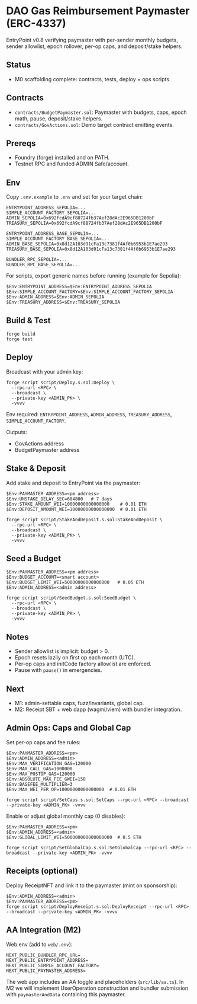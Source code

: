 # DAO Gas Reimbursement Paymaster (ERC-4337)

EntryPoint v0.8 verifying paymaster with per-sender monthly budgets, sender allowlist, epoch rollover, per-op caps, and deposit/stake helpers.

## Status
- M0 scaffolding complete: contracts, tests, deploy + ops scripts.

## Contracts
- `contracts/BudgetPaymaster.sol`: Paymaster with budgets, caps, epoch math, pause, deposit/stake helpers.
- `contracts/GovActions.sol`: Demo target contract emitting events.

## Prereqs
- Foundry (forge) installed and on PATH.
- Testnet RPC and funded ADMIN Safe/account.

## Env
Copy `.env.example` to `.env` and set for your target chain:

```
ENTRYPOINT_ADDRESS_SEPOLIA=...
SIMPLE_ACCOUNT_FACTORY_SEPOLIA=...
ADMIN_SEPOLIA=0x692fcdA9cf88724fb37Aef28dAc2E965DB1200bF
TREASURY_SEPOLIA=0x692fcdA9cf88724fb37Aef28dAc2E965DB1200bF

ENTRYPOINT_ADDRESS_BASE_SEPOLIA=...
SIMPLE_ACCOUNT_FACTORY_BASE_SEPOLIA=...
ADMIN_BASE_SEPOLIA=0x8d12A103d91cFa13c7381f4Af0b6953b1E7ae293
TREASURY_BASE_SEPOLIA=0x8d12A103d91cFa13c7381f4Af0b6953b1E7ae293

BUNDLER_RPC_SEPOLIA=...
BUNDLER_RPC_BASE_SEPOLIA=...
```

For scripts, export generic names before running (example for Sepolia):
```
$Env:ENTRYPOINT_ADDRESS=$Env:ENTRYPOINT_ADDRESS_SEPOLIA
$Env:SIMPLE_ACCOUNT_FACTORY=$Env:SIMPLE_ACCOUNT_FACTORY_SEPOLIA
$Env:ADMIN_ADDRESS=$Env:ADMIN_SEPOLIA
$Env:TREASURY_ADDRESS=$Env:TREASURY_SEPOLIA
```

## Build & Test
```
forge build
forge test
```

## Deploy
Broadcast with your admin key:
```
forge script script/Deploy.s.sol:Deploy \
  --rpc-url <RPC> \
  --broadcast \
  --private-key <ADMIN_PK> \
  -vvvv
```
Env required: `ENTRYPOINT_ADDRESS`, `ADMIN_ADDRESS`, `TREASURY_ADDRESS`, `SIMPLE_ACCOUNT_FACTORY`.

Outputs:
- GovActions address
- BudgetPaymaster address

## Stake & Deposit
Add stake and deposit to EntryPoint via the paymaster:
```
$Env:PAYMASTER_ADDRESS=<pm address>
$Env:UNSTAKE_DELAY_SEC=604800   # 7 days
$Env:STAKE_AMOUNT_WEI=10000000000000000    # 0.01 ETH
$Env:DEPOSIT_AMOUNT_WEI=10000000000000000  # 0.01 ETH

forge script script/StakeAndDeposit.s.sol:StakeAndDeposit \
  --rpc-url <RPC> \
  --broadcast \
  --private-key <ADMIN_PK> \
  -vvvv
```

## Seed a Budget
```
$Env:PAYMASTER_ADDRESS=<pm address>
$Env:BUDGET_ACCOUNT=<smart account>
$Env:BUDGET_LIMIT_WEI=50000000000000000   # 0.05 ETH
$Env:ADMIN_ADDRESS=<admin address>

forge script script/SeedBudget.s.sol:SeedBudget \
  --rpc-url <RPC> \
  --broadcast \
  --private-key <ADMIN_PK> \
  -vvvv
```

## Notes
- Sender allowlist is implicit: budget > 0.
- Epoch resets lazily on first op each month (UTC).
- Per-op caps and initCode factory allowlist are enforced.
- Pause with `pause()` in emergencies.

## Next
- M1: admin-settable caps, fuzz/invariants, global cap.
- M2: Receipt SBT + web dapp (wagmi/viem) with bundler integration.

## Admin Ops: Caps and Global Cap

Set per-op caps and fee rules:
```
$Env:PAYMASTER_ADDRESS=<pm>
$Env:ADMIN_ADDRESS=<admin>
$Env:MAX_VERIFICATION_GAS=120000
$Env:MAX_CALL_GAS=1000000
$Env:MAX_POSTOP_GAS=120000
$Env:ABSOLUTE_MAX_FEE_GWEI=150
$Env:BASEFEE_MULTIPLIER=3
$Env:MAX_WEI_PER_OP=10000000000000000  # 0.01 ETH

forge script script/SetCaps.s.sol:SetCaps --rpc-url <RPC> --broadcast --private-key <ADMIN_PK> -vvvv
```

Enable or adjust global monthly cap (0 disables):
```
$Env:PAYMASTER_ADDRESS=<pm>
$Env:ADMIN_ADDRESS=<admin>
$Env:GLOBAL_LIMIT_WEI=500000000000000000  # 0.5 ETH

forge script script/SetGlobalCap.s.sol:SetGlobalCap --rpc-url <RPC> --broadcast --private-key <ADMIN_PK> -vvvv
```

## Receipts (optional)
Deploy ReceiptNFT and link it to the paymaster (mint on sponsorship):
```
$Env:ADMIN_ADDRESS=<admin>
$Env:PAYMASTER_ADDRESS=<pm>
forge script script/DeployReceipt.s.sol:DeployReceipt --rpc-url <RPC> --broadcast --private-key <ADMIN_PK> -vvvv
```

## AA Integration (M2)
Web env (add to `web/.env`):
```
NEXT_PUBLIC_BUNDLER_RPC_URL=
NEXT_PUBLIC_ENTRYPOINT_ADDRESS=
NEXT_PUBLIC_SIMPLE_ACCOUNT_FACTORY=
NEXT_PUBLIC_PAYMASTER_ADDRESS=
```
The web app includes an AA toggle and placeholders (`src/lib/aa.ts`). In M2 we will implement UserOperation construction and bundler submission with `paymasterAndData` containing this paymaster.
